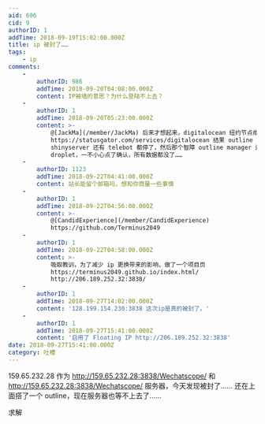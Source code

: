 ```yaml
---
aid: 696
cid: 9
authorID: 1
addTime: 2018-09-19T15:02:00.000Z
title: ip 被封了……
tags:
    - ip
comments:
    -
        authorID: 986
        addTime: 2018-09-20T04:08:00.000Z
        content: IP被墙的意思？为什么登陆不上去？
    -
        authorID: 1
        addTime: 2018-09-20T05:23:00.000Z
        content: >-
            @[JackMa](/member/JackMa) 后来才想起来，digitalocean 纽约节点维护……
            https://statusgator.com/services/digitalocean 结果 outline 和
            shinyserver 还有 telebot 都停了，然后那个智障 outline manager 连不上就推荐摧毁
            droplet，一不小心点了确认，所有数据都没了……
    -
        authorID: 1123
        addTime: 2018-09-22T04:41:00.000Z
        content: 站长能留个邮箱吗，想和你商量一些事情
    -
        authorID: 1
        addTime: 2018-09-22T04:56:00.000Z
        content: >-
            @[CandidExperience](/member/CandidExperience)
            https://github.com/Terminus2049
    -
        authorID: 1
        addTime: 2018-09-22T04:58:00.000Z
        content: >-
            吸取教训，为了减少 ip 更换带来的影响，做了一个项目页
            https://terminus2049.github.io/index.html/
            http://206.189.252.32:3838/
    -
        authorID: 1
        addTime: 2018-09-27T14:02:00.000Z
        content: '128.199.154.230:3838 这次ip是真的被封了。'
    -
        authorID: 1
        addTime: 2018-09-27T15:41:00.000Z
        content: '启用了 Floating IP http://206.189.252.32:3838'
date: 2018-09-27T15:41:00.000Z
category: 吐槽
---
```


159.65.232.28 作为 http://159.65.232.28:3838/Wechatscope/ 和 http://159.65.232.28:3838/Wechatscope/ 服务器，今天发现被封了…… 还在上面搭了一个 outline，现在服务器也等不上去了……

求解
